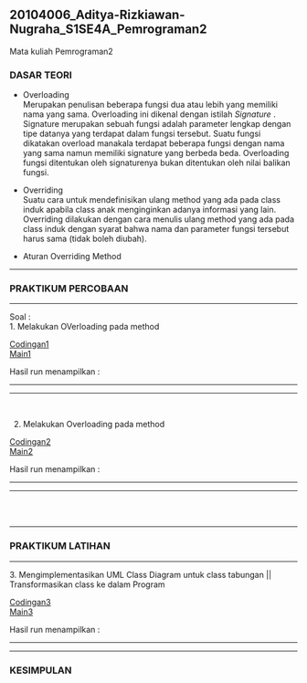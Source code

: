 ## 20104006_Aditya-Rizkiawan-Nugraha_S1SE4A_Pemrograman2
Mata kuliah Pemrograman2

### DASAR TEORI 
* Overloading <br>
Merupakan penulisan beberapa fungsi dua atau lebih yang memiliki nama yang sama. Overloading ini dikenal dengan istilah *Signature* . Signature merupakan sebuah fungsi adalah parameter lengkap dengan tipe datanya yang terdapat dalam fungsi tersebut. Suatu fungsi dikatakan overload manakala terdapat beberapa fungsi dengan nama yang sama namun memiliki signature yang berbeda beda. Overloading fungsi ditentukan oleh signaturenya bukan ditentukan oleh nilai balikan fungsi.

* Overriding <br>
Suatu cara untuk mendefinisikan ulang method yang ada pada class induk apabila class anak menginginkan adanya informasi yang lain. Overriding dilakukan dengan cara menulis ulang method yang ada pada class induk dengan syarat bahwa nama dan parameter fungsi tersebut harus sama (tidak boleh diubah). 

* Aturan Overriding Method <br>

<hr>

### PRAKTIKUM PERCOBAAN
<hr>
Soal : <br>
1. Melakukan OVerloading pada method <br> 

[Codingan1]() <br>
[Main1]()

Hasil run menampilkan :  
<hr>



<hr>

<br>

2. Melakukan Overloading pada method

[Codingan2]() <br>
[Main2]()

Hasil run menampilkan : 
<hr>
 
<hr>


<br>
<br>
<hr>

### PRAKTIKUM LATIHAN
<hr>
3. Mengimplementasikan UML Class Diagram untuk class tabungan || Transformasikan class ke dalam Program

[Codingan3]()<br>
[Main3]()

Hasil run menampilkan : 
<hr>

<hr>


### KESIMPULAN

